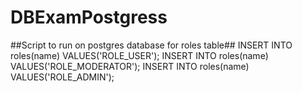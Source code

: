 # DBExamPostgress

##Script to run on postgres database for roles table##
INSERT INTO roles(name) VALUES('ROLE_USER'); INSERT INTO roles(name) VALUES('ROLE_MODERATOR'); INSERT INTO roles(name) VALUES('ROLE_ADMIN');
